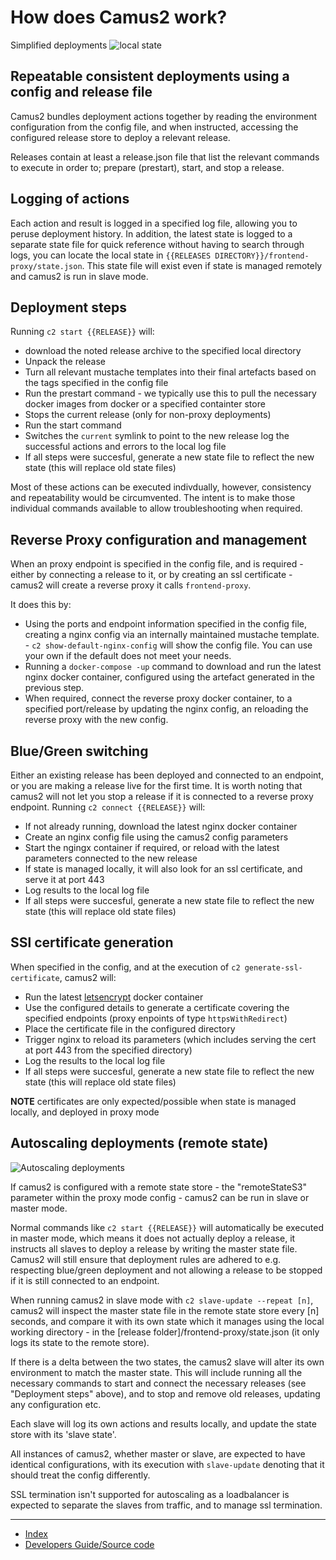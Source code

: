 # How does Camus2 work?

Simplified deployments
![local state](https://docs.google.com/drawings/d/e/2PACX-1vTsSP9bvwlSGS3YCjgTH0PjZV8wL5rZaBDMetwWUBE3FerO7aQuezJhAv2J-QyZpx-0jbj4yJTxAQlz/pub?w=669&h=314)

## Repeatable consistent deployments using a config and release file

Camus2 bundles deployment actions together by reading the environment configuration from the config file, and when instructed, accessing the configured release store to deploy a relevant release.

Releases contain at least a release.json file that list the relevant commands to execute in order to; prepare (prestart), start, and stop a release.

## Logging of actions

Each action and result is logged in a specified log file, allowing you to peruse deployment history.
In addition, the latest state is logged to a separate state file for quick reference without having to search through logs, you can locate the local state in `{{RELEASES DIRECTORY}}/frontend-proxy/state.json`. This state file will exist even if state is managed remotely and camus2 is run in slave mode.

## Deployment steps

Running `c2 start {{RELEASE}}` will:

- download the noted release archive to the specified local directory
- Unpack the release
- Turn all relevant mustache templates into their final artefacts based on the tags specified in the config file
- Run the prestart command - we typically use this to pull  the necessary docker images from docker or a specified containter store
- Stops the current release (only for non-proxy deployments)
- Run the start command
- Switches the `current` symlink to point to the new release
log the successful actions and errors to the local log file
- If all steps were succesful, generate a new state file to reflect the new state (this will replace old state files)

Most of these actions can be executed indivdually, however,  consistency and repeatability would be circumvented. The intent is to make those individual commands available to allow troubleshooting when required.

## Reverse Proxy configuration and management

When an proxy endpoint is specified in the config file, and is required - either by connecting a release to it, or by creating an ssl certificate - camus2 will create a reverse proxy it calls `frontend-proxy`.

It does this by:

- Using the ports and endpoint information specified in the config file, creating a nginx config via an internally maintained mustache template. - `c2 show-default-nginx-config` will show the config file. You can use your own if the default does not meet your needs.
- Running a `docker-compose -up` command to download and run the latest nginx docker container, configured using the artefact generated in the previous step.
- When required, connect the reverse proxy docker container, to a specified port/release by updating the nginx config, an reloading the reverse proxy with the new config.

## Blue/Green switching

Either an existing release has been deployed and connected to an endpoint, or you are making a release live for the first time.
It is worth noting that camus2 will not let you stop a release if it is connected to a reverse proxy endpoint.
Running `c2 connect {{RELEASE}}` will:

- If not already running, download the latest nginx docker container
- Create an nginx config file using the camus2 config parameters
- Start the ngingx container if required, or reload with the latest parameters connected to the new release
- If state is managed locally, it will also look for an ssl certificate, and serve it at port 443
- Log results to the local log file
- If all steps were succesful, generate a new state file to reflect the new state (this will replace old state files)

## SSl certificate generation

When specified in the config, and at the execution of `c2 generate-ssl-certificate`, camus2 will:

- Run the latest [letsencrypt](https://letsencrypt.org/about/) docker container
- Use the configured details to generate a certificate covering the specified endpoints (proxy enpoints of type `httpsWithRedirect`)
- Place the certificate file in the configured directory
- Trigger nginx to reload its parameters (which includes serving the cert at port 443 from the specified directory)
- Log the results to the local log file
- If all steps were succesful, generate a new state file to reflect the new state (this will replace old state files)

**NOTE** certificates are only expected/possible when state is managed locally, and deployed in proxy mode

## Autoscaling deployments (remote state)

![Autoscaling deployments](https://docs.google.com/drawings/d/e/2PACX-1vTHqDew6xjw9QDTvnoN_V0L_k4qC8J4nQh5OxuddJn37xUv-XFLs6gewnPwA5_LaTnO0d4yj09vJGsV/pub?w=688&h=479)

If camus2 is configured with a remote state store - the "remoteStateS3" parameter within the proxy mode config - camus2 can be run in slave or master mode.

Normal commands like `c2 start {{RELEASE}}` will automatically be executed in master mode, which means it does not actually deploy a release, it instructs all slaves to deploy a release by writing the master state file. Camus2 will still ensure that deployment rules are adhered to e.g. respecting blue/green deployment and not allowing a release to be stopped if it is still connected to an endpoint.

When running camus2 in slave mode with `c2 slave-update --repeat [n]`, camus2 will inspect the master state file in the remote state store every [n] seconds, and compare it with its own state which it manages using the local working directory - in the [release folder]/frontend-proxy/state.json (it only logs its state to the remote store).

If there is a delta between the two states, the camus2 slave will alter its own environment to match the master state. This will include running all the necessary commands to start and connect the necessary releases (see "Deployment steps" above), and to stop and remove old releases, updating any configuration etc.

Each slave will log its own actions and results locally, and update the state store with its 'slave state'.

All instances of camus2, whether master or slave, are expected to have identical configurations, with its execution with `slave-update` denoting that it should treat the config differently.

SSL termination isn't supported for autoscaling as a loadbalancer is expected to separate the slaves from traffic, and to manage ssl termination.

---

- [Index](/hx-deploy-tool/docs/index)
- [Developers Guide/Source code](https://github.com/helix-collective/hx-deploy-tool)
